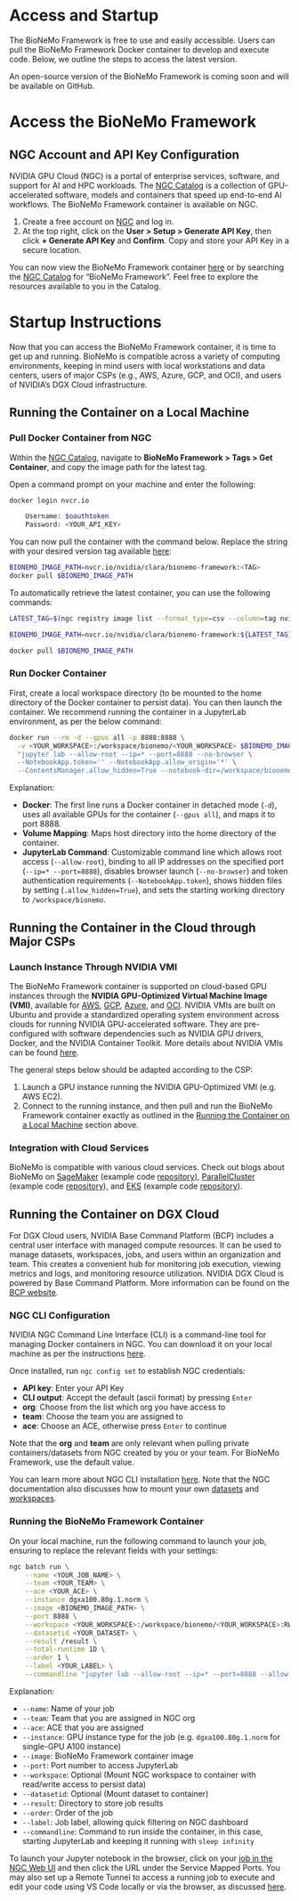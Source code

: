 # Access and Startup

The BioNeMo Framework is free to use and easily accessible. Users can pull the BioNeMo Framework Docker container to develop and execute code. Below, we outline the steps to access the latest version.

An open-source version of the BioNeMo Framework is coming soon and will be available on GitHub.

# Access the BioNeMo Framework

## NGC Account and API Key Configuration

NVIDIA GPU Cloud (NGC) is a portal of enterprise services, software, and support for AI and HPC workloads. The [NGC Catalog](https://catalog.ngc.nvidia.com/) is a collection of GPU-accelerated software, models and containers that speed up end-to-end AI workflows. The BioNeMo Framework container is available on NGC.

1. Create a free account on [NGC](https://ngc.nvidia.com/signin) and log in.
2. At the top right, click on the **User > Setup > Generate API Key**, then click **+ Generate API Key** and **Confirm**. Copy and store your API Key in a secure location.

You can now view the BioNeMo Framework container [here](https://catalog.ngc.nvidia.com/orgs/nvidia/teams/clara/containers/bionemo-framework) or by searching the [NGC Catalog](https://catalog.ngc.nvidia.com/) for “BioNeMo Framework”. Feel free to explore the resources available to you in the Catalog.

# Startup Instructions

Now that you can access the BioNeMo Framework container, it is time to get up and running. BioNeMo is compatible across a variety of computing environments, keeping in mind users with local workstations and data centers, users of major CSPs (e.g., AWS, Azure, GCP, and OCI), and users of NVIDIA’s DGX Cloud infrastructure.

## Running the Container on a Local Machine

### Pull Docker Container from NGC

Within the [NGC Catalog](https://catalog.ngc.nvidia.com/), navigate to **BioNeMo Framework > Tags > Get Container**, and copy the image path for the latest tag.

Open a command prompt on your machine and enter the following:

```bash
docker login nvcr.io

    Username: $oauthtoken
    Password: <YOUR_API_KEY>
```

You can now pull the container with the command below. Replace the <TAG> string with your desired version tag available [here](https://catalog.ngc.nvidia.com/orgs/nvidia/teams/clara/containers/bionemo-framework/tags):

```bash
BIONEMO_IMAGE_PATH=nvcr.io/nvidia/clara/bionemo-framework:<TAG>
docker pull $BIONEMO_IMAGE_PATH
```

To automatically retrieve the latest container, you can use the following commands:

```bash
LATEST_TAG=$(ngc registry image list --format_type=csv --column=tag nvidia/clara/bionemo-framework | tail +2 | head -1 | cut -f 2 -d',')

BIONEMO_IMAGE_PATH=nvcr.io/nvidia/clara/bionemo-framework:${LATEST_TAG}

docker pull $BIONEMO_IMAGE_PATH
```

### Run Docker Container

First, create a local workspace directory (to be mounted to the home directory of the Docker container to persist data). You can then launch the container. We recommend running the container in a JupyterLab environment, as per the below command:

```bash
docker run --rm -d --gpus all -p 8888:8888 \
  -v <YOUR_WORKSPACE>:/workspace/bionemo/<YOUR_WORKSPACE> $BIONEMO_IMAGE_PATH \
  "jupyter lab --allow-root --ip=* --port=8888 --no-browser \
  --NotebookApp.token='' --NotebookApp.allow_origin='*' \
  --ContentsManager.allow_hidden=True --notebook-dir=/workspace/bionemo"
```

Explanation:
* **Docker**: The first line runs a Docker container in detached mode (`-d`), uses all available GPUs for the container (``--gpus all``), and maps it to port 8888.
* **Volume Mapping**: Maps host directory into the home directory of the container.
* **JupyterLab Command**: Customizable command line which allows root access (``--allow-root``), binding to all IP addresses on the specified port (``--ip=* --port=8888``), disables browser launch (``--no-browser``) and token authentication requirements (``--NotebookApp.token``), shows hidden files by setting (``.allow_hidden=True``), and sets the starting working directory to ``/workspace/bionemo``.

## Running the Container in the Cloud through Major CSPs

### Launch Instance Through NVIDIA VMI

The BioNeMo Framework container is supported on cloud-based GPU instances through the **NVIDIA GPU-Optimized Virtual Machine Image (VMI)**, available for [AWS](https://aws.amazon.com/marketplace/pp/prodview-7ikjtg3um26wq#pdp-pricing), [GCP](https://console.cloud.google.com/marketplace/product/nvidia-ngc-public/nvidia-gpu-optimized-vmi), [Azure](https://azuremarketplace.microsoft.com/en-us/marketplace/apps/nvidia.ngc_azure_17_11?tab=overview), and [OCI](https://cloudmarketplace.oracle.com/marketplace/en_US/listing/165104541). NVIDIA VMIs are built on Ubuntu and provide a standardized operating system environment across clouds for running NVIDIA GPU-accelerated software. They are pre-configured with software dependencies such as NVIDIA GPU drivers, Docker, and the NVIDIA Container Toolkit. More details about NVIDIA VMIs can be found [here](https://catalog.ngc.nvidia.com/orgs/nvidia/collections/nvidia_vmi).

The general steps below should be adapted according to the CSP:
1. Launch a GPU instance running the NVIDIA GPU-Optimized VMI (e.g. AWS EC2).
2. Connect to the running instance, and then pull and run the BioNeMo Framework container exactly as outlined in the [Running the Container on a Local Machine](#running-the-container-on-a-local-machine) section above.

### Integration with Cloud Services

BioNeMo is compatible with various cloud services. Check out blogs about BioNeMo on [SageMaker](https://aws.amazon.com/blogs/industries/find-the-next-blockbuster-with-nvidia-bionemo-framework-on-amazon-sagemaker/) (example code [repository](https://github.com/aws-samples/amazon-sagemaker-with-nvidia-bionemo)), [ParallelCluster](https://aws.amazon.com/blogs/hpc/protein-language-model-training-with-nvidia-bionemo-framework-on-aws-parallelcluster/) (example code [repository](https://github.com/aws-samples/awsome-distributed-training/tree/main/3.test_cases/14.bionemo)), and [EKS](https://aws.amazon.com/blogs/hpc/accelerate-drug-discovery-with-nvidia-bionemo-framework-on-amazon-eks/) (example code [repository](https://github.com/awslabs/data-on-eks/tree/main/ai-ml/bionemo)).

## Running the Container on DGX Cloud

For DGX Cloud users, NVIDIA Base Command Platform (BCP) includes a central user interface with managed compute resources. It can be used to manage datasets, workspaces, jobs, and users within an organization and team. This creates a convenient hub for monitoring job execution, viewing metrics and logs, and monitoring resource utilization. NVIDIA DGX Cloud is powered by Base Command Platform. More information can be found on the [BCP website](https://docs.nvidia.com/base-command-platform/index.html).

### NGC CLI Configuration

NVIDIA NGC Command Line Interface (CLI) is a command-line tool for managing Docker containers in NGC. You can download it on your local machine as per the instructions [here](https://org.ngc.nvidia.com/setup/installers/cli).

Once installed, run `ngc config set` to establish NGC credentials:
* **API key**: Enter your API Key
* **CLI output**: Accept the default (ascii format) by pressing `Enter`
* **org**: Choose from the list which org you have access to
* **team**: Choose the team you are assigned to
* **ace**: Choose an ACE, otherwise press `Enter` to continue

Note that the **org** and **team** are only relevant when pulling private containers/datasets from NGC created by you or your team. For BioNeMo Framework, use the default value.

You can learn more about NGC CLI installation [here](https://docs.nvidia.com/base-command-platform/user-guide/latest/index.html#installing-ngc-cli). Note that the NGC documentation also discusses how to mount your own [datasets](https://docs.nvidia.com/base-command-platform/user-guide/latest/index.html#managing-datasets) and [workspaces](https://docs.nvidia.com/base-command-platform/user-guide/latest/index.html#managing-workspaces).

### Running the BioNeMo Framework Container

On your local machine, run the following command to launch your job, ensuring to replace the relevant fields with your settings:

```bash
ngc batch run \
	--name <YOUR_JOB_NAME> \
	--team <YOUR_TEAM> \
	--ace <YOUR_ACE> \
	--instance dgxa100.80g.1.norm \
	--image <BIONEMO_IMAGE_PATH> \
	--port 8888 \
	--workspace <YOUR_WORKSPACE>:/workspace/bionemo/<YOUR_WORKSPACE>:RW \
	--datasetid <YOUR_DATASET> \
	--result /result \
	--total-runtime 1D \
	--order 1 \
	--label <YOUR_LABEL> \
	--commandline "jupyter lab --allow-root --ip=* --port=8888 --allow-root --no-browser --NotebookApp.token='' --NotebookApp.allow_origin='*' --ContentsManager.allow_hidden=True --notebook-dir=/workspace/bionemo & sleep infinity"
```

Explanation:
* `--name`: Name of your job
* `--team`: Team that you are assigned in NGC org
* `--ace`: ACE that you are assigned
* `--instance`: GPU instance type for the job (e.g. `dgxa100.80g.1.norm` for single-GPU A100 instance)
* `--image`: BioNeMo Framework container image
* `--port`: Port number to access JupyterLab
* `--workspace`: Optional (Mount NGC workspace to container with read/write access to persist data)
* `--datasetid`: Optional (Mount dataset to container)
* `--result`: Directory to store job results
* `--order`: Order of the job
* `--label`: Job label, allowing quick filtering on NGC dashboard
* `--commandline`: Command to run inside the container, in this case, starting JupyterLab and keeping it running with `sleep infinity`

To launch your Jupyter notebook in the browser, click on your [job in the NGC Web UI](https://bc.ngc.nvidia.com/jobs) and then click the URL under the Service Mapped Ports. You may also set up a Remote Tunnel to access a running job to execute and edit your code using VS Code locally or via the browser, as discussed [here](https://docs.nvidia.com/base-command-platform/user-guide/latest/index.html#setting-up-and-accessing-visual-studio-code-via-remote-tunnel).
